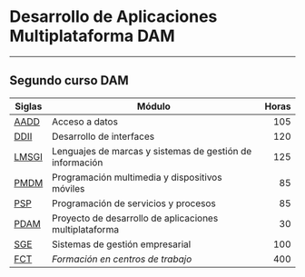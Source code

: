 # Desarrollo de Aplicaciones Multiplataforma DAM

---
## Segundo curso DAM

| Siglas |                    Módulo                             | Horas |
| ----- | -------------------------------------------------------- | ---:|
| [AADD](AADD)   | Acceso a datos                                           | 105 |
| [DDII](DDII)   | Desarrollo de interfaces                                 | 120 |
| [LMSGI](LMSGI) | Lenguajes de marcas y sistemas de gestión de información | 125 |
| [PMDM](PMDM)   | Programación multimedia y dispositivos móviles           |  85 |
| [PSP](PSP)     | Programación de servicios y procesos                     |  85 |
| [PDAM](PDAM)   | Proyecto de desarrollo de aplicaciones multiplataforma   |  30 |
| [SGE](SGE)     | Sistemas de gestión empresarial                          | 100 |
| [FCT](FCT)     | *Formación en centros de trabajo*                        | 400 |

